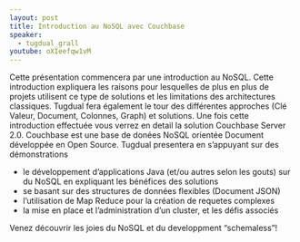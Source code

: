 ```yaml
---
layout: post
title: Introduction au NoSQL avec Couchbase
speaker:
  - tugdual_grall
youtube: oXIeefqw1vM
---
```

Cette présentation commencera par une introduction au NoSQL. Cette introduction expliquera les raisons pour lesquelles de plus en plus de projets utilisent ce type de solutions et les limitations des architectures classiques. Tugdual fera également le tour des différentes approches (Clé Valeur, Document, Colonnes, Graph) et solutions.
Une fois cette introduction effectuée vous verrez en detail la solution Couchbase Server 2.0. Couchbase est une base de donées NoSQL orientée Document développée en Open Source. Tugdual presentera en s’appuyant sur des démonstrations
* le développement d’applications Java (et/ou autres selon les gouts) sur du NoSQL en expliquant les bénéfices des solutions
* se basant sur des structures de données flexibles (Document JSON)
* l’utilisation de Map Reduce pour la création de requetes complexes
* la mise en place et l’administration d’un cluster, et les défis associés

Venez découvrir les joies du NoSQL et du developpment “schemaless”!
